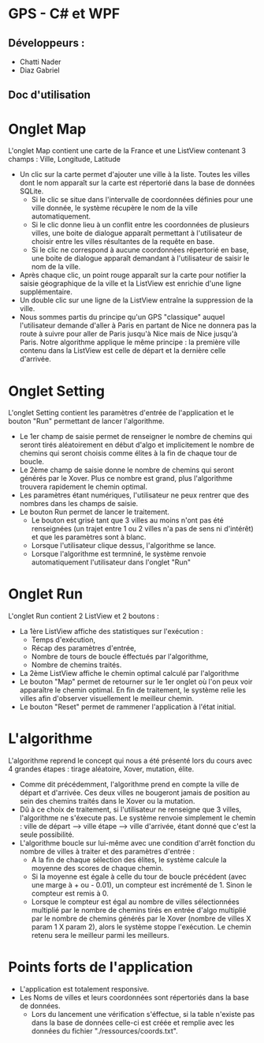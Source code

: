 # GPS - C# et WPF


## Développeurs : 

- Chatti Nader
- Diaz Gabriel


## Doc d'utilisation 

# Onglet Map

L'onglet Map contient une carte de la France et une ListView contenant 3 champs : Ville, Longitude, Latitude

- Un clic sur la carte permet d'ajouter une ville à la liste. Toutes les villes dont le nom apparaît sur la carte est répertorié dans la base de données SQLite. 
	- Si le clic se situe dans l'intervalle de coordonnées définies pour une ville donnée, le système récupère le nom de la ville automatiquement. 
	- Si le clic donne lieu à un conflit entre les coordonnées de plusieurs villes, une boite de dialogue apparaît permettant à l'utilisateur de choisir entre les villes résultantes de la requête en base. 
	- Si le clic ne correspond à aucune coordonnées répertorié en base, une boite de dialogue apparaît demandant à l'utilisateur de saisir le nom de la ville.
- Après chaque clic, un point rouge apparaît sur la carte pour notifier la saisie géographique de la ville et la ListView est enrichie d'une ligne supplémentaire.
- Un double clic sur une ligne de la ListView entraîne la suppression de la ville.
- Nous sommes partis du principe qu'un GPS "classique" auquel l'utilisateur demande d'aller à Paris en partant de Nice ne donnera pas la route à suivre pour aller de Paris jusqu'à Nice mais de Nice jusqu'à Paris. Notre algorithme applique le même principe : la première ville contenu dans la ListView est celle de départ et la dernière celle d'arrivée. 

# Onglet Setting

L'onglet Setting contient les paramètres d'entrée de l'application et le bouton "Run" permettant de lancer l'algorithme.

-  Le 1er champ de saisie permet de renseigner le nombre de chemins qui seront tirés aléatoirement en début d'algo et implicitement le nombre de chemins qui seront choisis comme élites à la fin de chaque tour de boucle. 
- Le 2ème champ de saisie donne le nombre de chemins qui seront générés par le Xover. Plus ce nombre est grand, plus l'algorithme trouvera rapidement le chemin optimal.  
- Les paramètres étant numériques, l'utilisateur ne peux rentrer que des nombres dans les champs de saisie.
- Le bouton Run permet de lancer le traitement.
	- Le bouton est grisé tant que 3 villes au moins n'ont pas été renseignées (un trajet entre 1 ou 2 villes n'a pas de sens ni d'intérêt) et que les paramètres sont à blanc.
	- Lorsque l'utilisateur clique dessus, l'algorithme se lance.
	- Lorsque l'algorithme est termniné, le système renvoie automatiquement l'utilisateur dans l'onglet "Run"

# Onglet Run

L'onglet Run contient 2 ListView et 2 boutons :

- La 1ère ListView affiche des statistiques sur l'exécution : 
	- Temps d'exécution,
	- Récap des paramètres d'entrée, 
	- Nombre de tours de boucle éffectués par l'algorithme,
	- Nombre de chemins traités.
- La 2ème ListView affiche le chemin optimal calculé par l'algorithme 
- Le bouton "Map" permet de retourner sur le 1er onglet où l'on peux voir apparaître le chemin optimal. En fin de traitement, le système relie les villes afin d'observer visuellement le meilleur chemin.
- Le bouton "Reset" permet de rammener l'application à l'état initial.

# L'algorithme

L'algorithme reprend le concept qui nous a été présenté lors du cours avec 4 grandes étapes : tirage aléatoire, Xover, mutation, élite.

- Comme dit précédemment, l'algorithme prend en compte la ville de départ et d'arrivée. Ces deux villes ne bougeront jamais de position au sein des chemins traités dans le Xover ou la mutation.
- Dû à ce choix de traitement, si l'utilisateur ne renseigne que 3 villes, l'algorithme ne s'éxecute pas. Le système renvoie simplement le chemin : ville de départ --> ville étape --> ville d'arrivée, étant donné que c'est la seule possibilité.
- L'algorithme boucle sur lui-même avec une condition d'arrêt fonction du nombre de villes à traiter et des paramètres d'entrée : 
	- A la fin de chaque sélection des élites, le système calcule la moyenne des scores de chaque chemin. 
	- Si la moyenne est égale à celle du tour de boucle précédent (avec une marge à + ou - 0.01), un compteur est incrémenté de 1. Sinon le compteur est remis à 0.
	- Lorsque le compteur est égal au nombre de villes sélectionnées multiplié par le nombre de chemins tirés en entrée d'algo multiplié par le nombre de chemins générés par le Xover (nombre de villes X param 1 X param 2), alors le système stoppe l'exécution. Le chemin retenu sera le meilleur parmi les meilleurs.

# Points forts de l'application 

- L'application est totalement responsive.
- Les Noms de villes et leurs coordonnées sont répertoriés dans la base de données.
	- Lors du lancement une vérification s'éffectue, si la table n'existe pas dans la base de données celle-ci est créée et remplie avec les données du fichier "./ressources/coords.txt".

